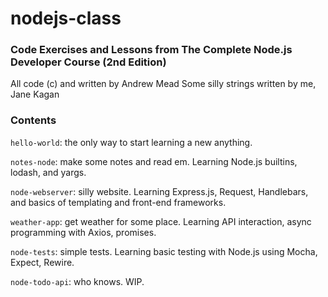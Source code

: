 # nodejs-class

### Code Exercises and Lessons from The Complete Node.js Developer Course (2nd Edition)
All code (c) and written by Andrew Mead
Some silly strings written by me, Jane Kagan

### Contents
`hello-world`: the only way to start learning a new anything.

`notes-node`: make some notes and read em. Learning Node.js builtins, lodash, and yargs.

`node-webserver`: silly website. Learning Express.js, Request, Handlebars, and basics of templating and front-end frameworks.

`weather-app`: get weather for some place. Learning API interaction, async programming with Axios, promises.

`node-tests`: simple tests. Learning basic testing with Node.js using Mocha, Expect, Rewire.

`node-todo-api`: who knows. WIP.
